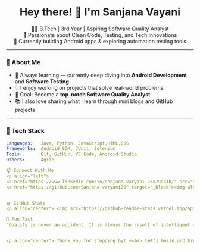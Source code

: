 <!-- Profile README.md -->

<h1 align="center">Hey there! 👋 I'm Sanjana Vayani</h1>

<p align="center">
  👨‍💻 B.Tech | 3rd Year | Aspiring Software Quality Analyst <br>
  🚀 Passionate about Clean Code, Testing, and Tech Innovations <br>
  🌱 Currently building Android apps & exploring automation testing tools
</p>

---

### 🚀 About Me

- 🧠 Always learning — currently deep diving into **Android Development** and **Software Testing**
- 💡 I enjoy working on projects that solve real-world problems
- 🎯 Goal: Become a **top-notch Software Quality Analyst**
- 📚 I also love sharing what I learn through mini blogs and GitHub projects

---

### 🔧 Tech Stack

```yaml
Languages:   Java, Python, JavaScript,HTML,CSS  
Frameworks:  Android SDK, JUnit, Selenium  
Tools:       Git, GitHub, VS Code, Android Studio  
Others:      Agile

📫 Connect With Me
<p align="left">
<a href="https://www.linkedin.com/in/sanjana-varyani-75a79a34b/" src="https://img.shields.io/badge/LinkedIn-0077B5?style=flat&logo=linkedin&logoColor=white"></a> <a href="varyanisanjana70@gmail.com"><img alt="Gmail" src="https://img.shields.io/badge/Email-D14836?style=flat&logo=gmail&logoColor=white"></a> <a href="https://www.instagram.com/sanjana_varyani29/" target="_blank"><img alt="Instagram" src="https://img.shields.io/badge/Instagram-E4405F?style=flat&logo=instagram&logoColor=white"></a>
<a href="https://github.com/Sanjana-varyani29" target="_blank"><img alt="GitHub" src="https://img.shields.io/badge/GitHub-181717?style=flat&logo=github&logoColor=white"></a> </p>


📊 GitHub Stats
<p align="center"> <img src="https://github-readme-stats.vercel.app/api?Sanjana-varyani29=username&show_icons=true&theme=radical" alt="GitHub Stats" /> <img src="https://github-readme-streak-stats.herokuapp.com/?user=Sanjana-varyani29&theme=radical" alt="GitHub Streak" /> </p>

🧩 Fun Fact
“Quality is never an accident. It is always the result of intelligent effort.” – John Ruskin


<p align="center"> Thank you for stopping by! ⭐️<br> Let's build and break things — the **right** way 🚀 </p> ```
